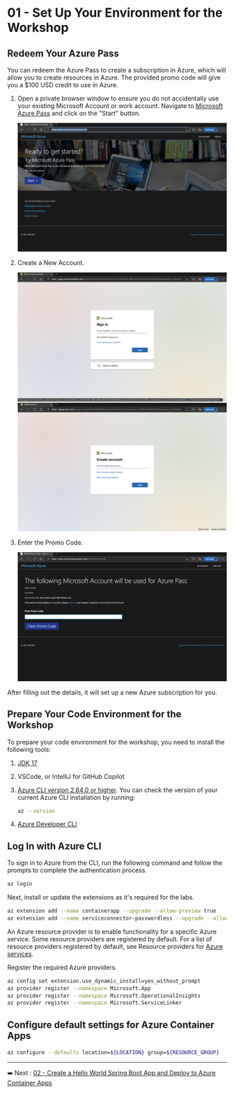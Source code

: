 # 01 - Set Up Your Environment for the Workshop

## Redeem Your Azure Pass

You can redeem the Azure Pass to create a subscription in Azure, which will allow you to create resources in Azure. The
provided promo code will give you a $100 USD credit to use  in Azure.

1. Open a private browser window to ensure you do not accidentally use your existing Microsoft Account or work account.
   Navigate to [Microsoft Azure Pass](https://www.microsoftazurepass.com/) and click on the "Start" button.

   ![Azure Pass](images/image01.png "Azure Pass")

2. Create a New Account.

   ![Azure Pass](images/image02.png "Azure Pass")
   ![Azure Pass](images/image03.png "Azure Pass")

3. Enter the Promo Code.

   ![Azure Pass](images/image04.png "Azure Pass")

After filling out the details, it will set up a new Azure subscription for you.

## Prepare Your Code Environment for the Workshop

To prepare your code environment for the workshop, you need to install the following tools:

1. [JDK 17](https://docs.microsoft.com/java/openjdk/download?WT.mc_id=azurespringcloud-github-judubois#openjdk-17)
2. VSCode, or IntelliJ for GitHub Copilot
3. [Azure CLI version 2.64.0 or higher](https://docs.microsoft.com/cli/azure/install-azure-cli?view=azure-cli-latest).
   You can check the version of your current Azure CLI installation by running:

    ```bash
    az --version
    ```

4. [Azure Developer CLI](https://learn.microsoft.com/en-us/azure/developer/azure-developer-cli/install-azd?tabs=winget-windows%2Cbrew-mac%2Cscript-linux&pivots=os-windows)

## Log In with Azure CLI

To sign in to Azure from the CLI, run the following command and follow the prompts to complete the authentication
process.

```bash
az login
```

Next, install or update the extensions as it's required for the labs.

```bash
az extension add --name containerapp --upgrade --allow-preview true
az extension add --name serviceconnector-passwordless --upgrade --allow-preview true
```

An Azure resource provider is to enable functionality for a specific Azure service. Some resource providers are
registered by default. For a list of resource providers registered by default, see Resource providers
for [Azure services](https://learn.microsoft.com/en-us/azure/azure-resource-manager/management/azure-services-resource-providers).

Register the required Azure providers.

```bash
az config set extension.use_dynamic_install=yes_without_prompt
az provider register --namespace Microsoft.App
az provider register --namespace Microsoft.OperationalInsights
az provider register --namespace Microsoft.ServiceLinker
```

## Configure default settings for Azure Container Apps

```bash
az configure --defaults location=${LOCATION} group=${RESOURCE_GROUP}
```

---

➡️
Next : [02 - Create a Hello World Spring Boot App and Deploy to Azure Container Apps](../02-deploy-helloworld/README.md)